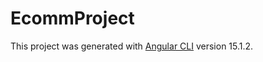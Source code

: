 # EcommProject

This project was generated with [Angular CLI](https://github.com/angular/angular-cli) version 15.1.2.


